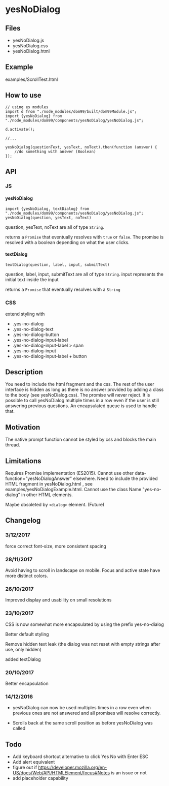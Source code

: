 # yesNoDialog

## Files

* yesNoDialog.js
* yesNoDialog.css
* yesNoDialog.html

## Example

examples/ScrollTest.html

## How to use

    // using es modules
    import d from "./node_modules/dom99/built/dom99Module.js";
    import {yesNoDialog} from "./node_modules/dom99/components/yesNoDialog/yesNoDialog.js";

    d.activate();
    
    //...
    
    yesNoDialog(questionText, yesText, noText).then(function (answer) {
        //do something with answer (Boolean)
    });
    
## API

### JS

#### yesNoDialog

    import {yesNoDialog, textDialog} from "./node_modules/dom99/components/yesNoDialog/yesNoDialog.js";
    yesNoDialog(question, yesText, noText)


question, yesText, noText are all of type `String`.

returns a `Promise` that eventually resolves with `true` or `false`.
The promise is resolved with a boolean depending on what the user clicks.


#### textDialog

    textDialog(question, label, input, submitText)


question, label, input, submitText are all of type `String`. input represents the initial text inside the input

returns a `Promise` that eventually resolves with a `String`

### CSS

extend styling with

 * .yes-no-dialog
 * .yes-no-dialog-text 
 * .yes-no-dialog-button
 * .yes-no-dialog-input-label
 * .yes-no-dialog-input-label > span
 * .yes-no-dialog-input
 * .yes-no-dialog-input-label + button
    
## Description

You need to include the html fragment and the css. 
The rest of the user interface is hidden as long as there is no answer provided by adding a class to the body (see yesNoDialog.css). 
The promise will never reject.
It is possible to call yesNoDialog multiple times in a row even if the user is still answering previous questions.
An encapsulated queue is used to handle that.

## Motivation

The native prompt function cannot be styled by css and blocks the main thread.

## Limitations

Requires Promise implementation (ES2015). Cannot use other data-function="yesNoDialogAnswer" elsewhere. 
Need to include the provided HTML fragment in yesNoDialog.html , see examples/yesNoDialogExample.html.
Cannot use the class Name "yes-no-dialog" in other HTML elements.

Maybe obsoleted by `<dialog>` element. (Future)

## Changelog

### 3/12/2017

force correct font-size, more consistent spacing

### 28/11/2017

Avoid having to scroll in landscape on mobile. Focus and active state have more distinct colors.

### 26/10/2017

Improved display and usability on small resolutions

### 23/10/2017

CSS is now somewhat more encapsulated by using the prefix yes-no-dialog

Better default styling

Remove hidden text leak (the dialog was not reset with empty strings after use, only hidden)

added textDialog

### 20/10/2017

Better encapsulation

### 14/12/2016


 * yesNoDialog can now be used multiples times in a row even when previous ones are not answered and all promises will resolve correctly.
 
 * Scrolls back at the same scroll position as before yesNoDialog was called 


## Todo

 * Add keyboard shortcut alternative to click Yes No with Enter ESC 
 * Add alert equivalent
 * figure out if https://developer.mozilla.org/en-US/docs/Web/API/HTMLElement/focus#Notes is an issue or not
 * add placeholder capability